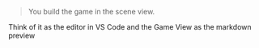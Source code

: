 
> You build the game in the scene view.

Think of it as the editor in VS Code
and the Game View as the markdown preview 